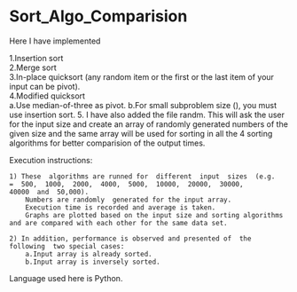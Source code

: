 # Sort_Algo_Comparision
Here I have implemented 

1.Insertion  sort  
2.Merge  sort  
3.In-place  quicksort  (any  random  item  or  the  first  or  the  last  item  of  your  input  can  be  pivot).  
4.Modified  quicksort  
	a.Use  median-of-three  as  pivot.
	b.For  small  subproblem  size (),  you  must  use  insertion  sort.
5. I have also added the file randm. This will ask the user for the input size and create an array of randomly generated numbers of the given size and the same array will be used for sorting in all the 4 sorting algorithms for better comparision of the output times.

Execution  instructions:  
	
	1) These  algorithms are runned for  different  input  sizes  (e.g.    =  500,  1000,  2000,  4000,  5000,  10000,  20000,  30000,  			40000  and  50,000).  
		Numbers are randomly  generated for the input array.  
		Execution time is recorded and average is taken.   
		Graphs are plotted based on the input size and sorting algorithms and are compared with each other for the same data set. 
	
	2) In addition, performance is observed and presented of  the  following  two special cases:  
		a.Input array is already sorted.  
		b.Input array is inversely sorted.  

Language used here is Python.	



